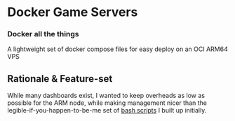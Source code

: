# Docker Game Servers

### Docker all the things
A lightweight set of docker compose files for easy deploy on an OCI ARM64 VPS

## Rationale & Feature-set
While many dashboards exist, I wanted to keep overheads as low as possible for the ARM node, while making management nicer than the legible-if-you-happen-to-be-me set of [bash scripts](https://github.com/KenjiE20/minecraft-scripts) I built up initially.